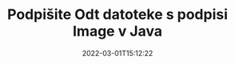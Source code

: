 ---
############################# Static ############################
layout: "auto-gen-signature"
date: 2022-03-01T15:12:22
draft: false
operation: Sign
signaturetype: Image
fileformat: Odt
productName: Java
lang: sl
productCode: java
otherformats: pdf doc docx docm dot dotm dotx odt ott rtf xls xlsx xlsm xlsb csv ods ots xltx xltm ppt pptx pps ppsx odp otp potx potm pptm ppsm png jpg bmp gif tiff svg webp wmf
breadcrumb: Put Image signature on Odt for Java

############################# Head ############################
head_title: "Dodajanje podpisov Image v datoteko Odt z Java"
head_description: "Z nekaj vrsticami kode postavite podpis Image na datoteko Odt za Java. Uporabite API za podpis dokumentov GroupDocs za podpis na desetine formatov datotek."

############################# Header ############################
title: "Podpišite Odt datoteke s podpisi Image v Java"
description: "Kako dodati podpis Image z nekaj vrsticami kode Java"
bg_image: "https://cms.admin.containerize.com/templates/aspose/App_Themes/V3/images/bg/header1.png"
bg_overlay: false
button:
    enable: true

############################# SubMenu ############################
submenu:
    enable: true

    left:
        img_alt: "GroupDocs.Signature for Java"
        image: "https://cms.admin.containerize.com/templates/groupdocs/images/product-logos/90x90-noborder/groupdocs-signature-java.png"
        product: "GroupDocs.Signature"
        platform: "Java"



############################# About ############################
about:
    enable: true
    title: "O API-ju za slikovne podpise GroupDocs.Signature for Java"
    content: |
        [GroupDocs.Signature for Java](https://products.groupdocs.com/signature/java/) je priljubljen API za e-podpisovanje digitalnih dokumentov. Na voljo so podpisi, kot so besedila, slike, digitalna potrdila, črtne kode, QR-kode, žigi ali metapodatki. Podpise lahko postavite na datoteke PDF, dokumente MS Word, delovne zvezke MS Excel, predstavitve MS PowerPoint, datoteke Adobe Photoshop in različne formate slik. Stranke lahko podpišejo svoj dokument in posodabljajo, iščejo, preverjajo, brišejo ali si predogledajo e-podpise, ki so bili na teh dokumentih. Poleg tega je na voljo veliko možnosti za prilagajanje podpisov.
    

############################# Steps ############################
steps:
    enable: true
    title_left: "Koraki za podpis Odt z Image v Java"
    content_left: |
        [GroupDocs.Signature for Java](https://products.groupdocs.com/signature/java/) omogoča hitro in enostavno podpisovanje dokumentov Odt s podpisi Image.
        
        * Ustvarite primerek razreda podpisa, ki zagotavlja datoteko Odt, ki naj bi se podpisala kot pot ali pomnilniški tok
        * Instanciirajte razred SignOptions in nastavite vse zahtevane podatke.
        * Prikličite metodo Signature.Sign(), ki posreduje izhodno datoteko Odt ali pomnilniški tok

    title_right: " Sistemske zahteve"
    content_right: |
        GroupDocs.Signature for Java so podprti na vseh glavnih platformah in operacijskih sistemih. Preden izvedete spodnjo kodo, se prepričajte, da imate v sistemu nameščene naslednje predpogoje.

        * Operacijski sistemi: Microsoft Windows, Linux, MacOS
        * Razvojna okolja: NetBeans, Intellij IDEA, Eclipse, etc.
        * Java runtime: J2SE 6.0 and above
        * Pridobite najnovejši GroupDocs.Signature for Java iz [Maven](https://repository.groupdocs.com/webapp/#/artifacts/browse/tree/General/repo/com/groupdocs/groupdocs-signature)
         
    code: |
        ```java    
                
        // Set up input Odt file
        String filePath = "input.odt";
        // Set up output file
        String outputFilePath = "output.odt";
        // Provide image file
        String imageFilePath = "image.png";

        // Instantiate Signature for input file
        Signature signature = new Signature(filePath);

        //Provide sign options
        ImageSignOptions options = new ImageSignOptions(imageFilePath);

        // set signature position
        options.setLeft(50);
        options.setTop(200);

        // sign Odt document
        SignResult result = signature.sign(outputFilePath, options);
        ```

############################# Demos ############################
demos:
    enable: true
    title: "Podpisovanje dokumentov Odt z Image Live Demo"
    content: |
       Takoj zdaj podpišite datoteko Odt z različnimi podpisi, tako da obiščete spletno mesto [GroupDocs.Signature App](https://products.groupdocs.app/signature/family). Brezplačna spletna predstavitev čaka na vas.          

############################# More Formats ############################
more_formats:
    enable: true
    title: "Drugi podprti podpisi Image za Java"
    content: |
        "Odt lahko podpišete tudi z drugimi vrstami podpisov. Oglejte si spodnji seznam."
    format: 
       
       
back_to_top:
    enable: true
---